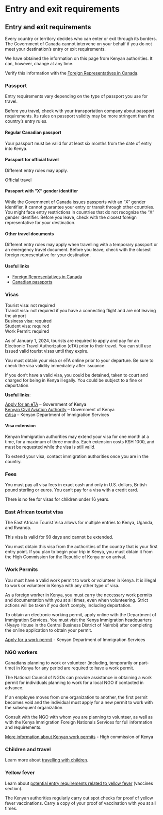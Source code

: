 # Entry and exit requirements

## Entry and exit requirements

Every country or territory decides who can enter or exit through its borders. The Government of Canada cannot intervene on your behalf if you do not meet your destination’s entry or exit requirements.

We have obtained the information on this page from Kenyan authorities. It can, however, change at any time.

Verify this information with the [Foreign Representatives in Canada](https://www.international.gc.ca/protocol-protocole/reps.aspx?lang=eng).

### Passport

Entry requirements vary depending on the type of passport you use for travel.

Before you travel, check with your transportation company about passport requirements. Its rules on passport validity may be more stringent than the country’s entry rules.

#### Regular Canadian passport

Your passport must be valid for at least six months from the date of entry into Kenya.

#### Passport for official travel

Different entry rules may apply.

[Official travel](https://www.canada.ca/en/immigration-refugees-citizenship/services/canadian-passports/official-travel.html)

#### Passport with “X” gender identifier

While the Government of Canada issues passports with an “X” gender identifier, it cannot guarantee your entry or transit through other countries. You might face entry restrictions in countries that do not recognize the “X” gender identifier. Before you leave, check with the closest foreign representative for your destination.

#### Other travel documents

Different entry rules may apply when travelling with a temporary passport or an emergency travel document. Before you leave, check with the closest foreign representative for your destination.

#### Useful links

* [Foreign Representatives in Canada](https://www.international.gc.ca/protocol-protocole/reps.aspx?lang=eng)
* [Canadian passports](http://www.canada.ca/passport)

### Visas

Tourist visa: not required  
Transit visa: not required if you have a connecting flight and are not leaving the airport   
Business visa: required  
Student visa: required  
Work Permit: required

As of January 1, 2024, tourists are required to apply and pay for an Electronic Travel Authorization (eTA) prior to their travel. You can still use issued valid tourist visas until they expire.

You must obtain your visa or eTA online prior to your departure. Be sure to check the visa validity immediately after issuance.

If you don’t have a valid visa, you could be detained, taken to court and charged for being in Kenya illegally. You could be subject to a fine or deportation.

**Useful links**:

[Apply for an eTA](https://www.etakenya.go.ke/en) – Government of Kenya  
[Kenyan Civil Aviation Authority](https://www.kcaa.or.ke/sites/default/files/publication/visa_free_regime_in_kenya.pdf) – Government of Kenya  
[eVisa](http://evisa.go.ke/evisa.html) – Kenyan Department of Immigration Services

#### Visa extension

Kenyan Immigration authorities may extend your visa for one month at a time, for a maximum of three months. Each extension costs KSH 1000, and must be requested while the visa is still valid.

To extend your visa, contact immigration authorities once you are in the country.

### Fees

You must pay all visa fees in exact cash and only in U.S. dollars, British pound sterling or euros. You can’t pay for a visa with a credit card.

There is no fee for visas for children under 16 years.

### East African tourist visa

The East African Tourist Visa allows for multiple entries to Kenya, Uganda, and Rwanda.

This visa is valid for 90 days and cannot be extended.

You must obtain this visa from the authorities of the country that is your first entry point. If you plan to begin your trip in Kenya, you must obtain it from the High Commission for the Republic of Kenya or on arrival.

### Work Permits

You must have a valid work permit to work or volunteer in Kenya. It is illegal to work or volunteer in Kenya with any other type of visa.

As a foreign worker in Kenya, you must carry the necessary work permits and documentation with you at all times, even when volunteering. Strict actions will be taken if you don’t comply, including deportation.

To obtain an electronic working permit, apply online with the Department of Immigration Services. You must visit the Kenya Immigration headquarters (Nyayo House in the Central Business District of Nairobi) after completing the online application to obtain your permit.

[Apply for a work permit](https://fns.immigration.go.ke/) - Kenyan Department of Immigration Services

### NGO workers

Canadians planning to work or volunteer (including, temporarily or part-time) in Kenya for any period are required to have a work permit.

The National Council of NGOs can provide assistance in obtaining a work permit for individuals planning to work for a local NGO if contacted in advance.

If an employee moves from one organization to another, the first permit becomes void and the individual must apply for a new permit to work with the subsequent organization.

Consult with the NGO with whom you are planning to volunteer, as well as with the Kenya Immigration Foreign Nationals Services for full information and requirements.

[More information about Kenyan work permits](http://kenyahighcommission.ca/certificates/employmentsettlement-entry/) - High commission of Kenya

### Children and travel

Learn more about [travelling with children](http://travel.gc.ca/travelling/children).

### Yellow fever

Learn about [potential entry requirements related to yellow fever](#health) (vaccines section).

The Kenyan authorities regularly carry out spot checks for proof of yellow fever vaccinations. Carry a copy of your proof of vaccination with you at all times.